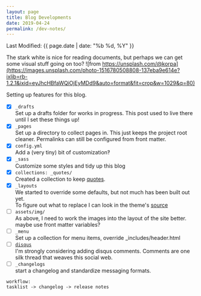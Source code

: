 ```yaml
---
layout: page
title: Blog Developments
date: 2019-04-24
permalink: /dev-notes/
---
```

Last Modified: {{ page.date | date: "%b %d, %Y" }}

The stark white is nice for reading documents, but perhaps we can get some visual stuff going on too?
![from https://unsplash.com/@korpa](https://images.unsplash.com/photo-1516780508808-137eba9e614e?ixlib=rb-1.2.1&ixid=eyJhcHBfaWQiOjEyMDd9&auto=format&fit=crop&w=1029&q=80)

Setting up features for this blog.
- [x] `_drafts`  
Set up a drafts folder for works in progress. This post used to live there until I set these things up!
- [x] `_pages`  
Set up a directory to collect pages in. This just keeps the project root cleaner. Permalinks can still be configured from front matter.
- [x] `config.yml`  
Add a (very tiny) bit of customization&#8253;
- [x] `_sass`  
Customize some styles and tidy up this blog
- [x] `collections: _quotes/`  
Created a collection to keep [quotes](/quotes/).
- [x] `_layouts`  
We started to override some defaults, but not much has been built out yet.  
To figure out what to replace I can look in the theme's [source](https://github.com/jekyll/minima/)
- [ ] `assets/img/`  
As above, I need to work the images into the layout of the site better. maybe use front matter variables?
- [ ] `_menu`  
Set up a collection for menu items, override \_includes/header.html
- [ ] [`disqus`](https://disqus.com/admin/install/platforms/jekyll/)  
I'm strongly considering adding disqus comments. Comments are one silk thread that weaves this social web.
- [ ] `_changelogs`  
start a changelog and standardize messaging formats.
```
workflow:
tasklist -> changelog -> release notes
```


